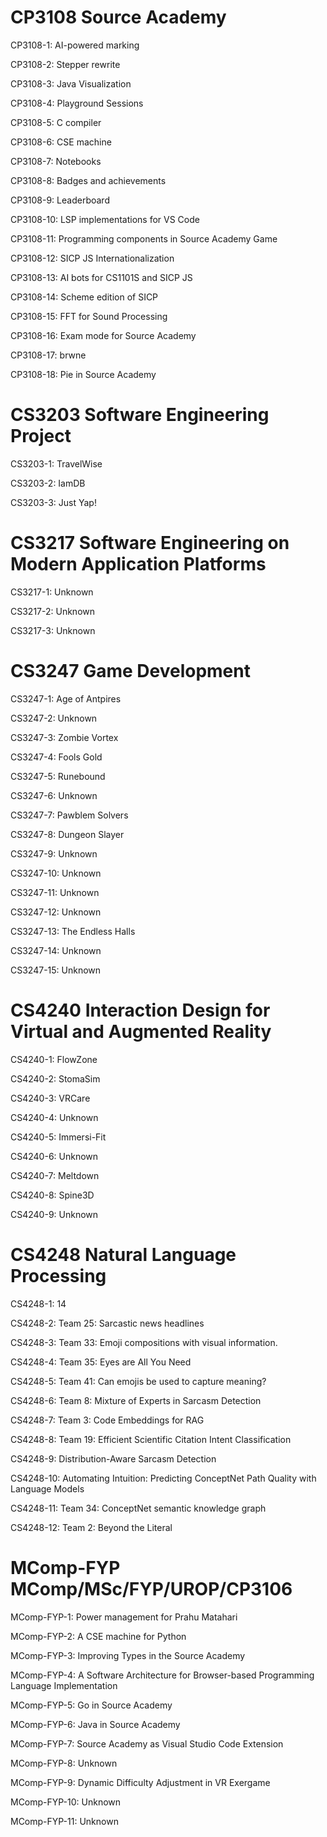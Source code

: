 # CP3108 Source Academy
CP3108-1: AI-powered marking 

CP3108-2: Stepper rewrite 

CP3108-3: Java Visualization 

CP3108-4: Playground Sessions 

CP3108-5: C compiler 

CP3108-6: CSE machine 

CP3108-7: Notebooks 

CP3108-8: Badges and achievements 

CP3108-9: Leaderboard 

CP3108-10: LSP implementations for VS Code 

CP3108-11: Programming components in Source Academy Game 

CP3108-12: SICP JS Internationalization 

CP3108-13: AI bots for CS1101S and SICP JS 

CP3108-14: Scheme edition of SICP 

CP3108-15: FFT for Sound Processing 

CP3108-16: Exam mode for Source Academy 

CP3108-17: brwne 

CP3108-18: Pie in Source Academy 

# CS3203 Software Engineering Project
CS3203-1: TravelWise 

CS3203-2: IamDB 

CS3203-3: Just Yap! 

# CS3217 Software Engineering on Modern Application Platforms
CS3217-1: Unknown 

CS3217-2: Unknown 

CS3217-3: Unknown 

# CS3247 Game Development
CS3247-1: Age of Antpires 

CS3247-2: Unknown 

CS3247-3: Zombie Vortex 

CS3247-4: Fools Gold 

CS3247-5: Runebound 

CS3247-6: Unknown 

CS3247-7: Pawblem Solvers 

CS3247-8: Dungeon Slayer 

CS3247-9: Unknown 

CS3247-10: Unknown 

CS3247-11: Unknown 

CS3247-12: Unknown 

CS3247-13: The Endless Halls 

CS3247-14: Unknown 

CS3247-15: Unknown 

# CS4240 Interaction Design for Virtual and Augmented Reality
CS4240-1: FlowZone 

CS4240-2: StomaSim 

CS4240-3: VRCare 

CS4240-4: Unknown 

CS4240-5: Immersi-Fit 

CS4240-6: Unknown 

CS4240-7: Meltdown 

CS4240-8: Spine3D 

CS4240-9: Unknown 

# CS4248 Natural Language Processing
CS4248-1: 14 

CS4248-2: Team 25: Sarcastic news headlines 

CS4248-3: Team 33: Emoji compositions with visual information. 

CS4248-4: Team 35: Eyes are All You Need 

CS4248-5: Team 41: Can emojis be used to capture meaning? 

CS4248-6: Team 8: Mixture of Experts in Sarcasm Detection 

CS4248-7: Team 3: Code Embeddings for RAG 

CS4248-8: Team 19: Efficient Scientific Citation Intent Classification 

CS4248-9: Distribution-Aware Sarcasm Detection 

CS4248-10: Automating Intuition: Predicting ConceptNet Path Quality with Language Models 

CS4248-11: Team 34: ConceptNet semantic knowledge graph 

CS4248-12: Team 2: Beyond the Literal 

# MComp-FYP MComp/MSc/FYP/UROP/CP3106
MComp-FYP-1: Power management for Prahu Matahari 

MComp-FYP-2: A CSE machine for Python 

MComp-FYP-3: Improving Types in the Source Academy 

MComp-FYP-4: A Software Architecture for Browser-based Programming Language Implementation 

MComp-FYP-5: Go in Source Academy 

MComp-FYP-6: Java in Source Academy 

MComp-FYP-7: Source Academy as Visual Studio Code Extension 

MComp-FYP-8: Unknown 

MComp-FYP-9: Dynamic Difficulty Adjustment in VR Exergame 

MComp-FYP-10: Unknown 

MComp-FYP-11: Unknown 

